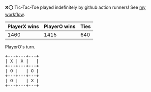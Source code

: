 :x::o: Tic-Tac-Toe played indefinitely by github action runners! See [my workflow](.github/workflows/play.yaml).

|PlayerX wins|PlayerO wins|Ties|
|-|-|-|
|1460|1415|640|

PlayerO's turn.

<pre>
+---+---+---+
| X | X |   |
+---+---+---+
| O |   | O |
+---+---+---+
| O |   | X |
+---+---+---+
</pre>